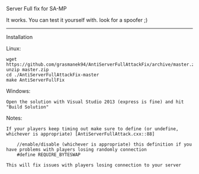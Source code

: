 Server Full fix for SA-MP

It works. You can test it yourself with. look for a spoofer ;)

----

Installation

Linux:

    wget https://github.com/grasmanek94/AntiServerFullAttackFix/archive/master.zip
    unzip master.zip
    cd ./AntiServerFullAttackFix-master
    make AntiServerFullFix

Windows:

    Open the solution with Visual Studio 2013 (express is fine) and hit "Build Solution"

Notes:

    If your players keep timing out make sure to define (or undefine, whichever is appropriate) [AntiServerFullAttack.cxx::88]

		//enable/disable (whichever is appropriate) this definition if you have problems with players losing randomly connection
		#define REQUIRE_BYTESWAP

    This will fix issues with players losing connection to your server